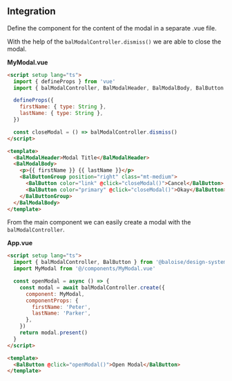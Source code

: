 ## Integration

Define the component for the content of the modal in a separate .vue file.

With the help of the `balModalController.dismiss()` we are able to close the modal.

**MyModal.vue**

```html
<script setup lang="ts">
  import { defineProps } from 'vue'
  import { balModalController, BalModalHeader, BalModalBody, BalButton } from '@baloise/design-system-components-vue'

  defineProps({
    firstName: { type: String },
    lastName: { type: String },
  })

  const closeModal = () => balModalController.dismiss()
</script>

<template>
  <BalModalHeader>Modal Title</BalModalHeader>
  <BalModalBody>
    <p>{{ firstName }} {{ lastName }}</p>
    <BalButtonGroup position="right" class="mt-medium">
      <BalButton color="link" @click="closeModal()">Cancel</BalButton>
      <BalButton color="primary" @click="closeModal()">Okay</BalButton>
    </BalButtonGroup>
  </BalModalBody>
</template>
```

From the main component we can easily create a modal with the `balModalController`.

**App.vue**

```html
<script setup lang="ts">
  import { balModalController, BalButton } from '@baloise/design-system-components-vue'
  import MyModal from '@/components/MyModal.vue'

  const openModal = async () => {
    const modal = await balModalController.create({
      component: MyModal,
      componentProps: {
        firstName: 'Peter',
        lastName: 'Parker',
      },
    })
    return modal.present()
  }
</script>

<template>
  <BalButton @click="openModal()">Open Modal</BalButton>
</template>
```
